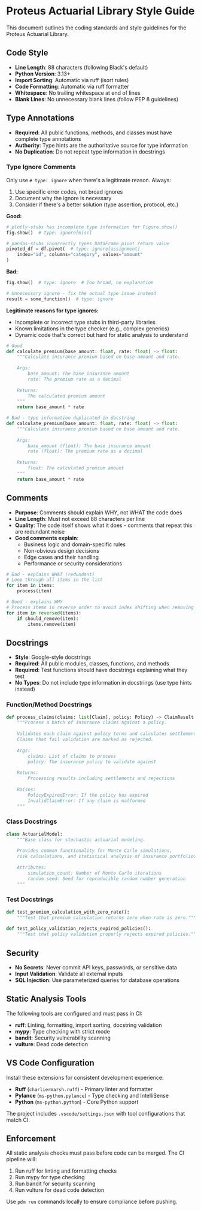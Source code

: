 # Proteus Actuarial Library Style Guide

This document outlines the coding standards and style guidelines for the Proteus Actuarial Library.

## Code Style

- **Line Length**: 88 characters (following Black's default)
- **Python Version**: 3.13+
- **Import Sorting**: Automatic via ruff (isort rules)
- **Code Formatting**: Automatic via ruff formatter
- **Whitespace**: No trailing whitespace at end of lines
- **Blank Lines**: No unnecessary blank lines (follow PEP 8 guidelines)

## Type Annotations

- **Required**: All public functions, methods, and classes must have complete type annotations
- **Authority**: Type hints are the authoritative source for type information
- **No Duplication**: Do not repeat type information in docstrings

### Type Ignore Comments

Only use `# type: ignore` when there's a legitimate reason. Always:
1. Use specific error codes, not broad ignores
2. Document why the ignore is necessary
3. Consider if there's a better solution (type assertion, protocol, etc.)

**Good:**
```python
# plotly-stubs has incomplete type information for Figure.show()
fig.show()  # type: ignore[misc]

# pandas-stubs incorrectly types DataFrame.pivot return value
pivoted_df = df.pivot(  # type: ignore[assignment]
    index="id", columns="category", values="amount"
)
```

**Bad:**
```python
fig.show()  # type: ignore  # Too broad, no explanation

# Unnecessary ignore - fix the actual type issue instead
result = some_function()  # type: ignore
```

**Legitimate reasons for type ignores:**
- Incomplete or incorrect type stubs in third-party libraries
- Known limitations in the type checker (e.g., complex generics)
- Dynamic code that's correct but hard for static analysis to understand

```python
# Good
def calculate_premium(base_amount: float, rate: float) -> float:
    """Calculate insurance premium based on base amount and rate.
    
    Args:
        base_amount: The base insurance amount
        rate: The premium rate as a decimal
        
    Returns:
        The calculated premium amount
    """
    return base_amount * rate

# Bad - type information duplicated in docstring
def calculate_premium(base_amount: float, rate: float) -> float:
    """Calculate insurance premium based on base amount and rate.
    
    Args:
        base_amount (float): The base insurance amount
        rate (float): The premium rate as a decimal
        
    Returns:
        float: The calculated premium amount
    """
    return base_amount * rate
```

## Comments

- **Purpose**: Comments should explain WHY, not WHAT the code does
- **Line Length**: Must not exceed 88 characters per line
- **Quality**: The code itself shows what it does - comments that repeat this are redundant noise
- **Good comments explain**:
  - Business logic and domain-specific rules
  - Non-obvious design decisions
  - Edge cases and their handling
  - Performance or security considerations

```python
# Bad - explains WHAT (redundant)
# Loop through all items in the list
for item in items:
    process(item)

# Good - explains WHY
# Process items in reverse order to avoid index shifting when removing elements
for item in reversed(items):
    if should_remove(item):
        items.remove(item)
```

## Docstrings

- **Style**: Google-style docstrings
- **Required**: All public modules, classes, functions, and methods
- **Required**: Test functions should have docstrings explaining what they test
- **No Types**: Do not include type information in docstrings (use type hints instead)

### Function/Method Docstrings

```python
def process_claims(claims: list[Claim], policy: Policy) -> ClaimResult:
    """Process a batch of insurance claims against a policy.
    
    Validates each claim against policy terms and calculates settlements.
    Claims that fail validation are marked as rejected.
    
    Args:
        claims: List of claims to process
        policy: The insurance policy to validate against
        
    Returns:
        Processing results including settlements and rejections
        
    Raises:
        PolicyExpiredError: If the policy has expired
        InvalidClaimError: If any claim is malformed
    """
```

### Class Docstrings

```python
class ActuarialModel:
    """Base class for stochastic actuarial modeling.
    
    Provides common functionality for Monte Carlo simulations,
    risk calculations, and statistical analysis of insurance portfolios.
    
    Attributes:
        simulation_count: Number of Monte Carlo iterations
        random_seed: Seed for reproducible random number generation
    """
```

### Test Docstrings

```python
def test_premium_calculation_with_zero_rate():
    """Test that premium calculation returns zero when rate is zero."""
    
def test_policy_validation_rejects_expired_policies():
    """Test that policy validation properly rejects expired policies."""
```

## Security

- **No Secrets**: Never commit API keys, passwords, or sensitive data
- **Input Validation**: Validate all external inputs
- **SQL Injection**: Use parameterized queries for database operations

## Static Analysis Tools

The following tools are configured and must pass in CI:

- **ruff**: Linting, formatting, import sorting, docstring validation
- **mypy**: Type checking with strict mode
- **bandit**: Security vulnerability scanning
- **vulture**: Dead code detection

## VS Code Configuration

Install these extensions for consistent development experience:

- **Ruff** (`charliermarsh.ruff`) - Primary linter and formatter
- **Pylance** (`ms-python.pylance`) - Type checking and IntelliSense
- **Python** (`ms-python.python`) - Core Python support

The project includes `.vscode/settings.json` with tool configurations that match CI.

## Enforcement

All static analysis checks must pass before code can be merged. The CI pipeline will:

1. Run ruff for linting and formatting checks
2. Run mypy for type checking
3. Run bandit for security scanning
4. Run vulture for dead code detection

Use `pdm run` commands locally to ensure compliance before pushing.